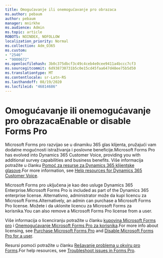 ```yaml
---
title: Omogućavanje ili onemogućavanje pro obrazaca
ms.author: pebaum
author: pebaum
manager: mnirkhe
ms.audience: Admin
ms.topic: article
ROBOTS: NOINDEX, NOFOLLOW
localization_priority: Normal
ms.collection: Adm_O365
ms.custom:
- "2546"
- "9000672"
ms.openlocfilehash: 3b0c375dbcf3c49c4ceb4e0cee9411a4bccc7cf3
ms.sourcegitcommit: 6d938730731b5c0e15cd45faa647d48ee75b5d50
ms.translationtype: MT
ms.contentlocale: sr-Latn-RS
ms.lasthandoff: 08/19/2020
ms.locfileid: "46814686"
---
```

# <a name="enable-or-disable-forms-pro"></a><span data-ttu-id="80b4e-102">Omogućavanje ili onemogućavanje pro obrazaca</span><span class="sxs-lookup"><span data-stu-id="80b4e-102">Enable or disable Forms Pro</span></span>

<span data-ttu-id="80b4e-103">Microsoft Forms pro razvijao se u dinamiku 365 glas klijenta, pružajući vam dodatne mogućnosti istraživanja i poslovne beneficije.</span><span class="sxs-lookup"><span data-stu-id="80b4e-103">Microsoft Forms Pro has evolved into Dynamics 365 Customer Voice, providing you with additional survey capabilities and business benefits.</span></span> <span data-ttu-id="80b4e-104">Više informacija potražite u članku [Pomoć za resurse za Dynamics 365 klijentske glasove](https://go.microsoft.com/fwlink/p/?linkid=2128357).</span><span class="sxs-lookup"><span data-stu-id="80b4e-104">For more information, see [Help resources for Dynamics 365 Customer Voice](https://go.microsoft.com/fwlink/p/?linkid=2128357).</span></span>  

<span data-ttu-id="80b4e-105">Microsoft Forms pro uključena je kao deo usluge Dynamics 365 Enterprise.</span><span class="sxs-lookup"><span data-stu-id="80b4e-105">Microsoft Forms Pro is included as part of the Dynamics 365 enterprise license.</span></span> <span data-ttu-id="80b4e-106">Alternativno, administrator može da kupi licencu za Microsoft Forms.</span><span class="sxs-lookup"><span data-stu-id="80b4e-106">Alternatively, an admin can purchase a Microsoft Forms Pro license.</span></span> <span data-ttu-id="80b4e-107">Možete i da uklonite licencu za Microsoft Forms za korisnika.</span><span class="sxs-lookup"><span data-stu-id="80b4e-107">You can also remove a Microsoft Forms Pro license from a user.</span></span>  

<span data-ttu-id="80b4e-108">Više informacija o licenciranju potražite u članku [kupovina Microsoft Forms pro](https://docs.microsoft.com/forms-pro/purchase#purchase-microsoft-forms-pro-for-users-in-a-dynamics-365-tenant) i [Onemogućavanje Microsoft Forms Pro za korisnika](https://docs.microsoft.com/forms-pro/purchase#disable-microsoft-forms-pro-for-a-user-1).</span><span class="sxs-lookup"><span data-stu-id="80b4e-108">For more info about licensing, see [Purchase Microsoft Forms Pro](https://docs.microsoft.com/forms-pro/purchase#purchase-microsoft-forms-pro-for-users-in-a-dynamics-365-tenant) and [Disable Microsoft Forms Pro for a user](https://docs.microsoft.com/forms-pro/purchase#disable-microsoft-forms-pro-for-a-user-1).</span></span>
  
<span data-ttu-id="80b4e-109">Resursi pomoći potražite u članku [Rešavanje problema u okviru pro Forms](https://docs.microsoft.com/forms-pro/troubleshoot).</span><span class="sxs-lookup"><span data-stu-id="80b4e-109">For help resources, see [Troubleshoot issues in Forms Pro](https://docs.microsoft.com/forms-pro/troubleshoot).</span></span>